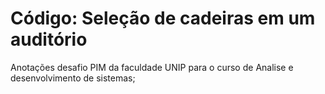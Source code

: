 # Código: Seleção de cadeiras em um auditório
Anotações desafio PIM da faculdade UNIP para o curso de Analise e desenvolvimento de sistemas;

